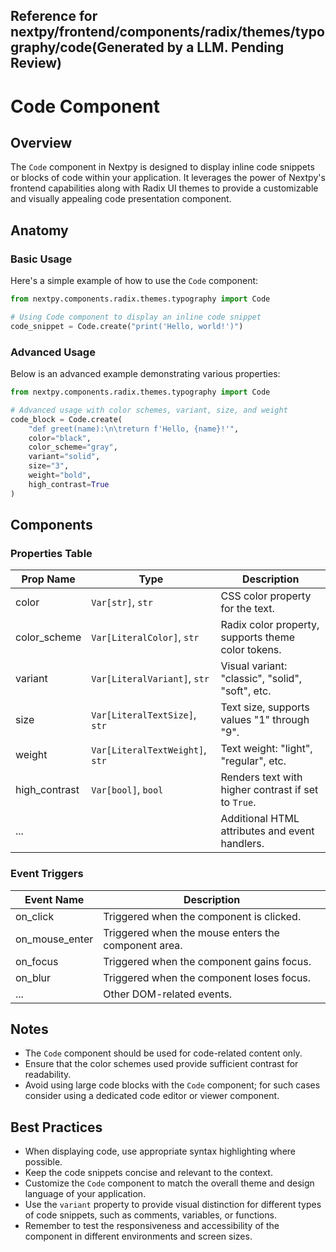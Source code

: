 ##  Reference for nextpy/frontend/components/radix/themes/typography/code(Generated by a LLM. Pending Review)

# Code Component

## Overview

The `Code` component in Nextpy is designed to display inline code snippets or blocks of code within your application. It leverages the power of Nextpy's frontend capabilities along with Radix UI themes to provide a customizable and visually appealing code presentation component.

## Anatomy

### Basic Usage

Here's a simple example of how to use the `Code` component:

```python
from nextpy.components.radix.themes.typography import Code

# Using Code component to display an inline code snippet
code_snippet = Code.create("print('Hello, world!')")
```

### Advanced Usage

Below is an advanced example demonstrating various properties:

```python
from nextpy.components.radix.themes.typography import Code

# Advanced usage with color schemes, variant, size, and weight
code_block = Code.create(
    "def greet(name):\n\treturn f'Hello, {name}!'",
    color="black",
    color_scheme="gray",
    variant="solid",
    size="3",
    weight="bold",
    high_contrast=True
)
```

## Components

### Properties Table

| Prop Name         | Type                        | Description                                         |
|-------------------|-----------------------------|-----------------------------------------------------|
| color             | `Var[str]`, `str`           | CSS color property for the text.                    |
| color_scheme      | `Var[LiteralColor]`, `str`  | Radix color property, supports theme color tokens.  |
| variant           | `Var[LiteralVariant]`, `str`| Visual variant: "classic", "solid", "soft", etc.    |
| size              | `Var[LiteralTextSize]`, `str`| Text size, supports values "1" through "9".        |
| weight            | `Var[LiteralTextWeight]`, `str`| Text weight: "light", "regular", etc.            |
| high_contrast     | `Var[bool]`, `bool`         | Renders text with higher contrast if set to `True`. |
| ...               |                             | Additional HTML attributes and event handlers.      |

### Event Triggers

| Event Name      | Description                                 |
|-----------------|---------------------------------------------|
| on_click        | Triggered when the component is clicked.    |
| on_mouse_enter  | Triggered when the mouse enters the component area. |
| on_focus        | Triggered when the component gains focus.   |
| on_blur         | Triggered when the component loses focus.   |
| ...             | Other DOM-related events.                   |

## Notes

- The `Code` component should be used for code-related content only.
- Ensure that the color schemes used provide sufficient contrast for readability.
- Avoid using large code blocks with the `Code` component; for such cases consider using a dedicated code editor or viewer component.

## Best Practices

- When displaying code, use appropriate syntax highlighting where possible.
- Keep the code snippets concise and relevant to the context.
- Customize the `Code` component to match the overall theme and design language of your application.
- Use the `variant` property to provide visual distinction for different types of code snippets, such as comments, variables, or functions.
- Remember to test the responsiveness and accessibility of the component in different environments and screen sizes.